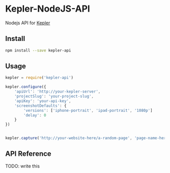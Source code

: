 # Kepler-NodeJS-API

Nodejs API for [Kepler](https://github.com/planetary/kepler)

## Install

```bash
npm install --save kepler-api
```

## Usage

```javascript
kepler = require('kepler-api')

kepler.configure({
    'apiUrl': 'http://your-kepler-server',
    'projectSlug': 'your-project-slug',
    'apiKey': 'your-api-key',
    'screenshotDefaults': {
        'versions': ['iphone-portrait', 'ipad-portrait', '1080p']
        'delay': 0
    }
})


kepler.capture('http://your-website-here/a-random-page', 'page-name-here')
```

## API Reference

TODO: write this
